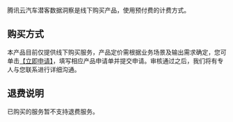 腾讯云汽车潜客数据洞察是线下购买产品，使用预付费的计费方式。

## 购买方式
本产品目前仅提供线下购买服务，产品定价需根据业务场景及输出需求确定，您可单击[【立即申请】](https://cloud.tencent.com/apply/p/as70r326sxc)，填写相应产品申请单并提交申请。审核通过之后，我们将有专人与您联系进行详细沟通。

## 退费说明
已购买的服务暂不支持退费服务。

